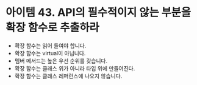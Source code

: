 # 아이템 43. API의 필수적이지 않는 부분을 확장 함수로 추출하라

- 확장 함수는 읽어 들여야 합니다.
- 확장 함수는 virtual이 아닙니다.
- 멤버 메서드는 높은 우선 순위를 갖습니다.
- 확장 함수는 클래스 위가 아니라 타입 위에 만들어진다.
- 확장 함수는 클래스 레퍼런스에 나오지 않습니다.

